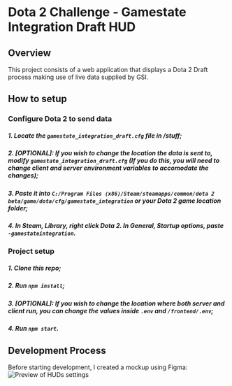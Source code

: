 # Dota 2 Challenge - Gamestate Integration Draft HUD

## Overview
This project consists of a web application that displays a Dota 2 Draft process making use of live data supplied by GSI.

## How to setup

### Configure Dota 2 to send data

##### 1. Locate the **`gamestate_integration_draft.cfg`** file in /stuff;
##### 2. **[OPTIONAL]:** If you wish to change the location the data is sent to, modify **`gamestate_integration_draft.cfg`** (If you do this, you will need to change client and server environment variables to accomodate the changes);
##### 3. Paste it into  **`C:/Program Files (x86)/Steam/steamapps/common/dota 2 beta/game/dota/cfg/gamestate_integration`** or your Dota 2 game location folder;
##### 4. In Steam, Library, right click Dota 2. In General, Startup options, paste **`-gamestateintegration`**.

### Project setup
##### 1. Clone this repo;
##### 2. Run **`npm install`**;
##### 3. **[OPTIONAL]:** If you wish to change the location where both server and client run, you can change the values inside **`.env`** and **`/frontend/.env`**;
##### 4. Run **`npm start`**.


## Development Process

Before starting development, I created a mockup using Figma:
![Preview of HUDs settings](/stuff/mockup.png)
